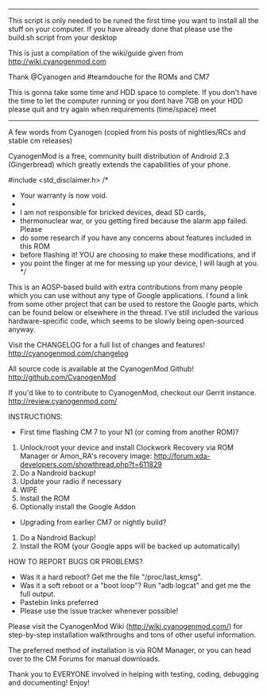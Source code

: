 -------------------------
This script is only needed to be runed the first time you want to install all the stuff on your computer. If you have already done that please use the build.sh script from your desktop

This is just a compilation of the wiki/guide given from http://wiki.cyanogenmod.com

Thank @Cyanogen and #teamdouche for the ROMs and CM7

This is gonna take some time and HDD space to complete. If you don't have the time to let the computer running or you dont have 7GB on your HDD please quit and try again when requirements (time/space) meet

-------------------------

A few words from Cyanogen (copied from his posts of nightlies/RCs and stable cm releases)

CyanogenMod is a free, community built distribution of Android 2.3 (Gingerbread) which greatly extends the capabilities of your phone.

#include <std_disclaimer.h>
/*
 * Your warranty is now void.
 *
 * I am not responsible for bricked devices, dead SD cards,
 * thermonuclear war, or you getting fired because the alarm app failed. Please
 * do some research if you have any concerns about features included in this ROM
 * before flashing it! YOU are choosing to make these modifications, and if
 * you point the finger at me for messing up your device, I will laugh at you.
 */

 
This is an AOSP-based build with extra contributions from many people which you can use without any type of Google applications. I found a link from some other project that can be used to restore the Google parts, which can be found below or elsewhere in the thread. I've still included the various hardware-specific code, which seems to be slowly being open-sourced anyway.

Visit the CHANGELOG for a full list of changes and features! http://cyanogenmod.com/changelog

All source code is available at the CyanogenMod Github! http://github.com/CyanogenMod

If you'd like to to contribute to CyanogenMod, checkout our Gerrit instance. http://review.cyanogenmod.com/

INSTRUCTIONS:
- First time flashing CM 7 to your N1 (or coming from another ROM)?
1. Unlock/root your device and install Clockwork Recovery via ROM Manager or Amon_RA's recovery image: http://forum.xda-developers.com/showthread.php?t=611829
2. Do a Nandroid backup!
3. Update your radio if necessary
4. WIPE
5. Install the ROM
5. Optionally install the Google Addon

- Upgrading from earlier CM7 or nightly build?
1. Do a Nandroid Backup!
2. Install the ROM (your Google apps will be backed up automatically)

HOW TO REPORT BUGS OR PROBLEMS?
- Was it a hard reboot? Get me the file "/proc/last_kmsg".
- Was it a soft reboot or a "boot loop"? Run "adb logcat" and get me the full output.
- Pastebin links preferred
- Please use the issue tracker whenever possible!

Please visit the CyanogenMod Wiki (http://wiki.cyanogenmod.com/) for step-by-step installation walkthroughs and tons of other useful information.

The preferred method of installation is via ROM Manager, or you can head over to the CM Forums for manual downloads.

Thank you to EVERYONE involved in helping with testing, coding, debugging and documenting! Enjoy!

